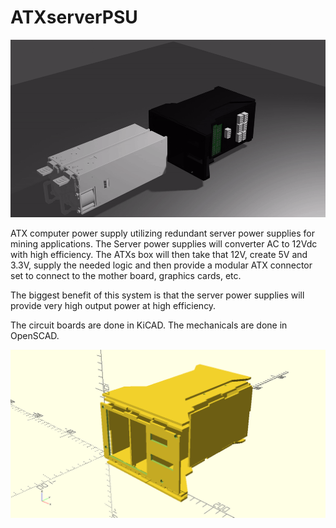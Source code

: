 # ATXserverPSU
![](Video.gif?raw=true)

ATX computer power supply utilizing redundant server power supplies for mining applications.
The Server power supplies will converter AC to 12Vdc with high efficiency.
The ATXs box will then take that 12V, create 5V and 3.3V, supply the needed logic and then provide a modular ATX connector set to connect to the mother board, graphics cards, etc.

The biggest benefit of this system is that the server power supplies will provide very high output power at high efficiency.

The circuit boards are done in KiCAD.
The mechanicals are done in OpenSCAD.

![](ATXs.png?raw=true)

